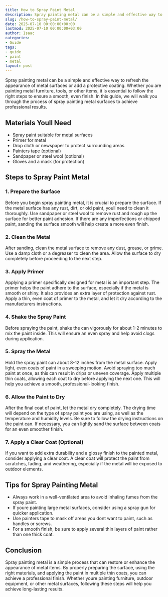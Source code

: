 ```yaml
---
title: How to Spray Paint Metal
description: Spray painting metal can be a simple and effective way to refresh the appearance of metal surfaces or add a protective coating.
slug: /how-to-spray-paint-metal/
date: 2025-07-10 00:00:00+00:00
lastmod: 2025-07-10 00:00:00+03:00
author: Isaac
categories:
- Guide
tags:
- guide
- paint
- metal
layout: post
---
```

Spray painting metal can be a simple and effective way to refresh the appearance of metal surfaces or add a protective coating. Whether you are painting metal furniture, tools, or other items, it is essential to follow the right steps to ensure a smooth, even finish. In this guide, we will walk you through the process of spray painting metal surfaces to achieve professional results.
## Materials Youll Need
- Spray [paint](https://pestpolicy.com/airless-paint-sprayer-cleaning-solution/) suitable for [metal](https://pestpolicy.com/best-paint-for-metal-garage-door/) surfaces
- Primer for metal
- Drop cloth or newspaper to protect surrounding areas
- Painters tape (optional)
- Sandpaper or steel wool (optional)
- Gloves and a mask (for protection)
## Steps to Spray Paint Metal
### 1. Prepare the Surface
Before you begin spray painting metal, it is crucial to prepare the surface. If the metal surface has any rust, dirt, or old paint, youll need to clean it thoroughly. Use sandpaper or steel wool to remove rust and rough up the surface for better paint adhesion. If there are any imperfections or chipped paint, sanding the surface smooth will help create a more even finish.
### 2. Clean the Metal
After sanding, clean the metal surface to remove any dust, grease, or grime. Use a damp cloth or a degreaser to clean the area. Allow the surface to dry completely before proceeding to the next step.
### 3. Apply Primer
Applying a primer specifically designed for metal is an important step. The primer helps the paint adhere to the surface, especially if the metal is smooth or shiny. It also provides an extra layer of protection against rust. Apply a thin, even coat of primer to the metal, and let it dry according to the manufacturers instructions.
### 4. Shake the Spray Paint
Before spraying the paint, shake the can vigorously for about 1-2 minutes to mix the paint inside. This will ensure an even spray and help avoid clogs during application.
### 5. Spray the Metal
Hold the spray paint can about 8-12 inches from the metal surface. Apply light, even coats of paint in a sweeping motion. Avoid spraying too much paint at once, as this can result in drips or uneven coverage. Apply multiple thin coats, allowing each coat to dry before applying the next one. This will help you achieve a smooth, professional-looking finish.
### 6. Allow the Paint to Dry
After the final coat of paint, let the metal dry completely. The drying time will depend on the type of spray paint you are using, as well as the temperature and humidity levels. Be sure to follow the drying instructions on the paint can. If necessary, you can lightly sand the surface between coats for an even smoother finish.
### 7. Apply a Clear Coat (Optional)
If you want to add extra durability and a glossy finish to the painted metal, consider applying a clear coat. A clear coat will protect the paint from scratches, fading, and weathering, especially if the metal will be exposed to outdoor elements.
## Tips for Spray Painting Metal
- Always work in a well-ventilated area to avoid inhaling fumes from the spray paint.
- If youre painting large metal surfaces, consider using a spray gun for quicker application.
- Use painters tape to mask off areas you dont want to paint, such as handles or screws.
- For a smooth finish, be sure to apply several thin layers of paint rather than one thick coat.
## Conclusion
Spray painting metal is a simple process that can restore or enhance the appearance of metal items. By properly preparing the surface, using the right materials, and applying the paint in multiple thin coats, you can achieve a professional finish. Whether youre painting furniture, outdoor equipment, or other metal surfaces, following these steps will help you achieve long-lasting results.
